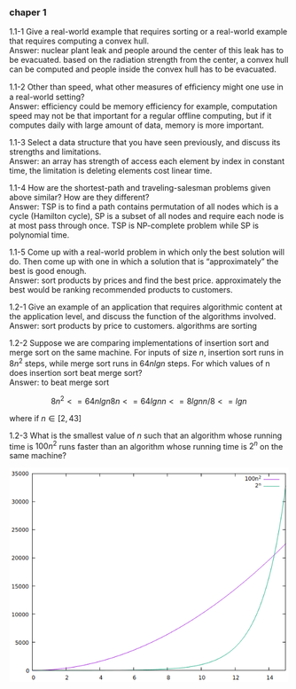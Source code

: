 ### chaper 1


1.1-1 Give a real-world example that requires sorting or a real-world example that requires computing a convex hull.  
Answer: nuclear plant leak and people around the center of this leak has to be evacuated. based on the radiation strength from the center, a convex hull can be computed and people inside the convex hull has to be evacuated.  

1.1-2 Other than speed, what other measures of efﬁciency might one use in a real-world setting?  
Answer: efficiency could be memory efficiency for example, computation speed may not be that important for a regular offline computing, but if it computes daily with large amount of data, memory is more important.  

1.1-3 Select a data structure that you have seen previously, and discuss its strengths and limitations.  
Answer: an array has strength of access each element by index in constant time, the limitation is deleting elements cost linear time.  

1.1-4 How are the shortest-path and traveling-salesman problems given above similar? How are they different?  
Answer: TSP is to find a path contains permutation of all nodes which is a cycle (Hamilton cycle), SP is a subset of all nodes and require each node is at most pass through once. TSP is NP-complete problem while SP is polynomial time.  

1.1-5 Come up with a real-world problem in which only the best solution will do. Then come up with one in which a solution that is “approximately” the best is good enough.  
Answer: sort products by prices and find the best price. approximately the best would be ranking recommended products to customers.  

1.2-1 Give an example of an application that requires algorithmic content at the application level, and discuss the function of the algorithms involved.  
Answer: sort products by price to customers. algorithms are sorting  

1.2-2 Suppose we are comparing implementations of insertion sort and merge sort on the same machine. For inputs of size $n$, insertion sort runs in $8n^2$ steps, while merge sort runs in $64nlgn$ steps. For which values of n does insertion sort beat merge sort?  
Answer: to beat merge sort  
```math
8n^2 <= 64nlgn  
8n <= 64lgn  
n <= 8lgn  
n/8 <= lgn  
```
where if $n \in [2, 43]$

1.2-3 What is the smallest value of $n$ such that an algorithm whose running time is $100n^2$ runs faster than an algorithm whose running time is $2^n$ on the same machine?  




![Kiku](assets/clrs_chapter1_2-3.png)
